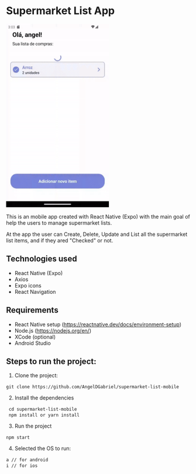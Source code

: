 # Supermarket List App

<p>
<img height="500" src="https://github.com/AngelDGabriel/supermarket-list-mobile/blob/main/assets/demo.gif" alt="supermarket-list-app-demo">
</p>

This is an mobile app created with React Native (Expo) with the main goal of help the users to manage supermarket lists.

At the app the user can Create, Delete, Update and List all the supermarket list items, and if they ared "Checked" or not.

## Technologies used

- React Native (Expo)
- Axios
- Expo icons
- React Navigation

## Requirements

- React Native setup (https://reactnative.dev/docs/environment-setup)
- Node.js (https://nodejs.org/en/)
- XCode (optional)
- Android Studio

## Steps to run the project:

1. Clone the project:

```
git clone https://github.com/AngelDGabriel/supermarket-list-mobile
```

2. Install the dependencies

```
 cd supermarket-list-mobile
 npm install or yarn install
```

3. Run the project

```
npm start
```

4. Selected the OS to run:

```
a // for android
i // for ios
```
